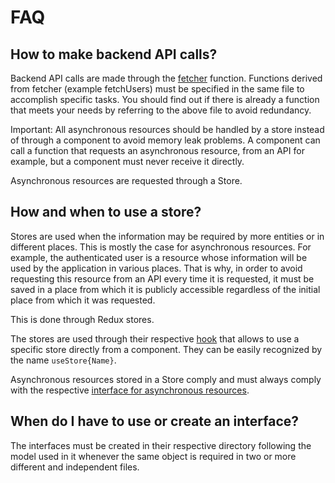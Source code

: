# FAQ

## How to make backend API calls?

Backend API calls are made through the [fetcher](https://github.com/DogeCash-Labs/dogec-account-web/blob/dev-main/src/utilities/fetcher/index.ts#L29) function.
Functions derived from fetcher (example fetchUsers) must be specified in the same file to accomplish specific tasks. You should find out if there is already a function that meets your needs by referring to the above file to avoid redundancy.

Important: All asynchronous resources should be handled by a store instead of through a component to avoid memory leak problems. A component can call a function that requests an asynchronous resource, from an API for example, but a component must never receive it directly.

Asynchronous resources are requested through a Store.

## How and when to use a store?

Stores are used when the information may be required by more entities or in different places. This is mostly the case for asynchronous resources. For example, the authenticated user is a resource whose information will be used by the application in various places. That is why, in order to avoid requesting this resource from an API every time it is requested, it must be saved in a place from which it is publicly accessible regardless of the initial place from which it was requested.

This is done through Redux stores.

The stores are used through their respective [hook](https://github.com/DogeCash-Labs/dogec-account-web/blob/dev-main/src/hooks/index.js) that allows to use a specific store directly from a component. They can be easily recognized by the name `useStore{Name}`.

Asynchronous resources stored in a Store comply and must always comply with the respective [interface for asynchronous resources](https://github.com/DogeCash-Labs/dogec-account-web/blob/dev-main/src/interfaces/AsyncResource/index.ts).

## When do I have to use or create an interface?

The interfaces must be created in their respective directory following the model used in it whenever the same object is required in two or more different and independent files.